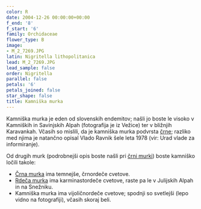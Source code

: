 ```yaml
---
color: R
date: 2004-12-26 00:00:00+00:00
f_end: '8'
f_start: '6'
family: Orchidaceae
flower_type: B
image:
- M_2_7269.JPG
latin: Nigritella lithopolitanica
lead: M_2_7269.JPG
lead_sample: false
order: Nigritella
parallel: false
petals: '6'
petals_joined: false
star_shape: false
title: Kamniška murka
---
```

Kamniška murka je eden od slovenskih endemitov; našli jo boste le visoko v Kamniških in Savinjskih Alpah (fotografija je iz Vežice) ter v bližnjih Karavankah. Včasih so mislili, da je kamniška murka podvrsta [črne](../../nigritellarhellicani/&#268;rna-murka/); razliko med njima je natančno opisal Vlado Ravnik šele leta 1978 (vir: Urad vlade za informiranje).

Od drugih murk (podrobnejši opis boste našli pri [črni murki](../../nigritellarhellicani/&#268;rna-murka/)) boste kamniško ločili takole:

-   [Črna murka](../../nigritellarhellicani/&#268;rna-murka/) ima temnejše, črnordeče cvetove.
-   [Rdeča murka](../../nigritellarubra/rde&#269;a-murka/) ima karminastordeče cvetove, raste pa le v Julijskih Alpah in na Snežniku.
-   Kamniška murka ima vijoličnordeče cvetove; spodnji so svetlejši (lepo vidno na fotografiji), včasih skoraj beli.
